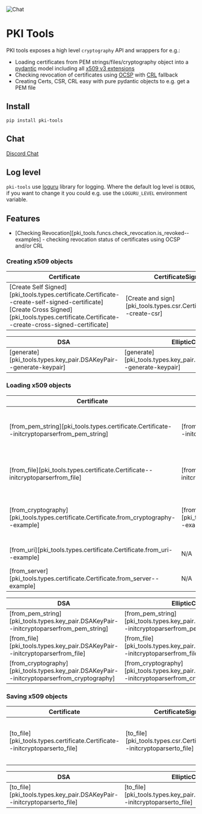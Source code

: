 ![Chat](https://img.shields.io/badge/chat-gray?style=for-the-badge&logo=discord&logoColor=white&link=https%3A%2F%2Fdiscord.gg%2F6E6Uw7Tm)

# PKI Tools

PKI tools exposes a high level `cryptography` API and wrappers for e.g.:

* Loading certificates from PEM strings/files/cryptography object into
  a [pydantic][pydantic-docs] model including all
  [x509 v3 extensions][ext-draft]
* Checking revocation of certificates using [OCSP][ocsp-draft] with
  [CRL][crl-draft] fallback
* Creating Certs, CSR, CRL easy with pure pydantic objects to e.g. get a
  PEM file

## Install

`pip install pki-tools`

## Chat

[Discord Chat](https://discord.gg/6E6Uw7Tm)

## Log level

`pki-tools` use [loguru] library for logging. Where the default log level
is `DEBUG`, if you want to change it you could e.g. use the `LOGURU_LEVEL`
environment variable.

## Features

* [Checking Revocation][pki_tools.funcs.check_revocation.is_revoked--examples] -
  checking
  revocation status of certificates using OCSP and/or CRL

### Creating x509 objects

| **Certificate**                                                                                                                                                                                   | **CertificateSigningRequest**                                                | **Chain**                                               | **OCSP**                                                                                                                                               |
|---------------------------------------------------------------------------------------------------------------------------------------------------------------------------------------------------|------------------------------------------------------------------------------|---------------------------------------------------------|--------------------------------------------------------------------------------------------------------------------------------------------------------|
| [Create Self Signed][pki_tools.types.certificate.Certificate--create-self-signed-certificate]</br>[Create Cross Signed][pki_tools.types.certificate.Certificate--create-cross-signed-certificate] | [Create and sign][pki_tools.types.csr.CertificateSigningRequest--create-csr] | [Create from certificates][pki_tools.types.chain.Chain] | [Create request][pki_tools.types.ocsp.OCSPRequest--create-ocsp-request]</br>[Create response][pki_tools.types.ocsp.OCSPResponse--create-ocsp-response] |

| **DSA**                                                           | **EllipticCurve**                                                           | **ED448**                                                           | **ED25519**                                                           | **RSA**                                                           |  
|-------------------------------------------------------------------|-----------------------------------------------------------------------------|---------------------------------------------------------------------|-----------------------------------------------------------------------|-------------------------------------------------------------------|
| [generate][pki_tools.types.key_pair.DSAKeyPair--generate-keypair] | [generate][pki_tools.types.key_pair.EllipticCurveKeyPair--generate-keypair] | [generate][pki_tools.types.key_pair.Ed448KeyPair--generate-keypair] | [generate][pki_tools.types.key_pair.Ed25519KeyPair--generate-keypair] | [generate][pki_tools.types.key_pair.RSAKeyPair--generate-keypair] |

### Loading x509 objects

| **Certificate**                                                                             | **CertificateSigningRequest**                                                                     | **Chain**                                                                       | OCSP                                                                                                                                                                                            |
|---------------------------------------------------------------------------------------------|---------------------------------------------------------------------------------------------------|---------------------------------------------------------------------------------|-------------------------------------------------------------------------------------------------------------------------------------------------------------------------------------------------|
| [from_pem_string][pki_tools.types.certificate.Certificate--initcryptoparserfrom_pem_string] | [from_pem_string][pki_tools.types.csr.CertificateSigningRequest--initcryptoparserfrom_pem_string] | [from_pem_string][pki_tools.types.chain.Chain--initcryptoparserfrom_pem_string] | [Request.from_pem_string][pki_tools.types.ocsp.OCSPRequest--initcryptoparserfrom_pem_string]</br>[Response.from_pem_string][pki_tools.types.ocsp.OCSPResponse--initcryptoparserfrom_pem_string] | 
| [from_file][pki_tools.types.certificate.Certificate--initcryptoparserfrom_file]             | [from_file][pki_tools.types.csr.CertificateSigningRequest--initcryptoparserfrom_file]             | [from_file][pki_tools.types.chain.Chain--initcryptoparserfrom_file]             | [Request.from_file][pki_tools.types.ocsp.OCSPRequest--initcryptoparserfrom_file]</br>[Response.from_file][pki_tools.types.ocsp.OCSPResponse--initcryptoparserfrom_file]                         | 
| [from_cryptography][pki_tools.types.certificate.Certificate.from_cryptography--example]     | [from_cryptography][pki_tools.types.csr.CertificateSigningRequest.from_cryptography--example]     | [from_cryptography][pki_tools.types.chain.Chain--certificatesfrom_cryptography] | [Request.from_cryptography][pki_tools.types.ocsp.OCSPRequest.from_cryptography--example]</br>[Response.from_cryptography][pki_tools.types.ocsp.OCSPResponse.from_cryptography--example]         |                                                                                                                                                                                                
| [from_uri][pki_tools.types.certificate.Certificate.from_uri--example]                       | N/A                                                                                               | [from_uri][pki_tools.types.chain.Chain--certificatesfrom_uri]                   | N/A                                                                                                                                                                                             |
| [from_server][pki_tools.types.certificate.Certificate.from_server--example]                 | N/A                                                                                               | N/A                                                                             | N/A                                                                                                                                                                                             |

| **DSA**                                                                                     | **EllipticCurve**                                                                                     | **ED448**                                                                                     | **ED25519**                                                                                     | **RSA**                                                                                     |
|---------------------------------------------------------------------------------------------|-------------------------------------------------------------------------------------------------------|-----------------------------------------------------------------------------------------------|-------------------------------------------------------------------------------------------------|---------------------------------------------------------------------------------------------|
| [from_pem_string][pki_tools.types.key_pair.DSAKeyPair--initcryptoparserfrom_pem_string]     | [from_pem_string][pki_tools.types.key_pair.EllipticCurveKeyPair--initcryptoparserfrom_pem_string]     | [from_pem_string][pki_tools.types.key_pair.Ed448KeyPair--initcryptoparserfrom_pem_string]     | [from_pem_string][pki_tools.types.key_pair.Ed25519KeyPair--initcryptoparserfrom_pem_string]     | [from_pem_string][pki_tools.types.key_pair.RSAKeyPair--initcryptoparserfrom_pem_string]     |
| [from_file][pki_tools.types.key_pair.DSAKeyPair--initcryptoparserfrom_file]                 | [from_file][pki_tools.types.key_pair.EllipticCurveKeyPair--initcryptoparserfrom_file]                 | [from_file][pki_tools.types.key_pair.Ed448KeyPair--initcryptoparserfrom_file]                 | [from_file][pki_tools.types.key_pair.Ed25519KeyPair--initcryptoparserfrom_file]                 | [from_file][pki_tools.types.key_pair.RSAKeyPair--initcryptoparserfrom_file]                 |
| [from_cryptography][pki_tools.types.key_pair.DSAKeyPair--initcryptoparserfrom_cryptography] | [from_cryptography][pki_tools.types.key_pair.EllipticCurveKeyPair--initcryptoparserfrom_cryptography] | [from_cryptography][pki_tools.types.key_pair.Ed448KeyPair--initcryptoparserfrom_cryptography] | [from_cryptography][pki_tools.types.key_pair.Ed25519KeyPair--initcryptoparserfrom_cryptography] | [from_cryptography][pki_tools.types.key_pair.RSAKeyPair--initcryptoparserfrom_cryptography] |

### Saving x509 objects

| **Certificate**                                                             | **CertificateSigningRequest**                                                     | **Chain**                                                       | **OCSP**                                                                                                                                                        |
|-----------------------------------------------------------------------------|-----------------------------------------------------------------------------------|-----------------------------------------------------------------|-----------------------------------------------------------------------------------------------------------------------------------------------------------------|
| [to_file][pki_tools.types.certificate.Certificate--initcryptoparserto_file] | [to_file][pki_tools.types.csr.CertificateSigningRequest--initcryptoparserto_file] | [to_file][pki_tools.types.chain.Chain--initcryptoparserto_file] | [Request.to_file][pki_tools.types.ocsp.OCSPRequest--initcryptoparserto_file]</br>[Response.to_file][pki_tools.types.ocsp.OCSPResponse--initcryptoparserto_file] |

| **DSA**                                                                 | **EllipticCurve**                                                                 | **ED448**                                                                 | **ED25519**                                                                 | **RSA**                                                                 |
|-------------------------------------------------------------------------|-----------------------------------------------------------------------------------|---------------------------------------------------------------------------|-----------------------------------------------------------------------------|-------------------------------------------------------------------------|
| [to_file][pki_tools.types.key_pair.DSAKeyPair--initcryptoparserto_file] | [to_file][pki_tools.types.key_pair.EllipticCurveKeyPair--initcryptoparserto_file] | [to_file][pki_tools.types.key_pair.Ed448KeyPair--initcryptoparserto_file] | [to_file][pki_tools.types.key_pair.Ed25519KeyPair--initcryptoparserto_file] | [to_file][pki_tools.types.key_pair.RSAKeyPair--initcryptoparserto_file] |

[pydantic-docs]: https://docs.pydantic.dev/latest/

[ocsp-draft]: https://datatracker.ietf.org/doc/html/rfc5280.html#section-4.2.2.1

[crl-draft]: https://datatracker.ietf.org/doc/html/rfc5280.html#section-4.2.1.13

[ext-draft]: https://datatracker.ietf.org/doc/html/rfc5280.html#section-4.2

[loguru]: https://github.com/Delgan/loguru